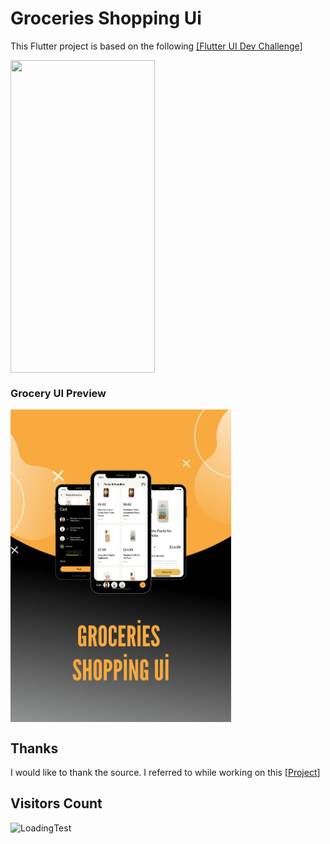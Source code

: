 # Groceries Shopping Ui
This Flutter project is based on the following [[Flutter UI Dev Challenge]](https://www.flutteruidev.tech/ui-challenges/flutter-ui-challenge-15)


  
<img align=top src="https://github.com/hasankarli/groceries_shopping_ui/blob/main/app-preview.gif" width="231" height="500"/>   




### Grocery UI Preview

<img align=top src="https://github.com/hasankarli/groceries_shopping_ui/blob/main/preview.png" width="353" height="500">


## Thanks

I would like to thank the source. I referred to while working on this [[Project](https://github.com/abuanwar072/Flutter-Custom-Animation-Grocery-App)]

## Visitors Count

<img align="left" src = "https://profile-counter.glitch.me/groceries_shopping_ui/count.svg" alt ="Loading">




Test
